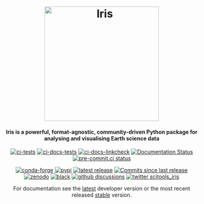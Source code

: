 <h1 align="center">
  <a href="https://scitools-iris.readthedocs.io/en/latest/">
   <img src="https://scitools-iris.readthedocs.io/en/latest/_static/iris-logo-title.svg" alt="Iris" width="300"></a><br>
</h1>


<h4 align="center">
    Iris is a powerful, format-agnostic, community-driven Python package for
    analysing and visualising Earth science data
</h4>

<p align="center">
<a href="https://github.com/SciTools/iris/actions/workflows/ci-tests.yml">
<img src="https://github.com/SciTools/iris/actions/workflows/ci-tests.yml/badge.svg?branch=main"
     alt="ci-tests"></a>
<a href="https://github.com/SciTools/iris/actions/workflows/ci-docs-tests.yml">
<img src="https://github.com/SciTools/iris/actions/workflows/ci-docs-tests.yml/badge.svg?branch=main"
     alt="ci-docs-tests"></a>
<a href="https://github.com/SciTools/iris/actions/workflows/ci-docs-linkcheck.yml">
<img src="https://github.com/SciTools/iris/actions/workflows/ci-docs-linkcheck.yml/badge.svg?branch=main"
     alt="ci-docs-linkcheck"></a>
<a href="https://scitools-iris.readthedocs.io/en/latest/?badge=latest">
<img src="https://readthedocs.org/projects/scitools-iris/badge/?version=latest"
     alt="Documentation Status"></a>
<a href="https://results.pre-commit.ci/latest/github/SciTools/iris/main">
<img src="https://results.pre-commit.ci/badge/github/SciTools/iris/main.svg"
     alt="pre-commit.ci status"></a>
</p>

<p align="center">
<a href="https://anaconda.org/conda-forge/iris">
<img src="https://img.shields.io/conda/v/conda-forge/iris?color=orange&label=conda-forge%7Ciris&logo=conda-forge&logoColor=white"
     alt="conda-forge"></a>
<a href="https://pypi.org/project/scitools-iris">
<img src="https://img.shields.io/pypi/v/scitools-iris?color=orange&label=pypi%7Cscitools-iris&logo=python&logoColor=white"
     alt="pypi"></a>
<a href="https://github.com/SciTools/iris/releases">
<img src="https://img.shields.io/github/v/release/scitools/iris"
     alt="latest release"></a>
<a href="https://github.com/SciTools/iris/commits/main">
<img src="https://img.shields.io/github/commits-since/SciTools/iris/latest.svg"
     alt="Commits since last release"></a>
<a href="https://zenodo.org/badge/latestdoi/5312648">
<img src="https://zenodo.org/badge/5312648.svg"
     alt="zenodo"></a>
<a href="https://github.com/psf/black">
<img src="https://img.shields.io/badge/code%20style-black-000000.svg"
     alt="black"></a>
<a href="https://github.com/SciTools/iris/discussions">
<img src="https://img.shields.io/badge/github-discussions-yellow?style=social&logo=github&style=plastic"
     alt="github discussions"></a>
<a href="https://twitter.com/scitools_iris">
<img src="https://img.shields.io/twitter/follow/scitools_iris?color=yellow&label=twitter%7Cscitools_iris&logo=twitter&style=plastic"
     alt="twitter scitools_iris"></a>
</p>

<p align="center">
For documentation see the 
<a href="https://scitools-iris.readthedocs.io/en/latest/">latest</a>  
developer version or the most recent released
<a href="https://scitools-iris.readthedocs.io/en/stable/">stable</a> version.
</p>
